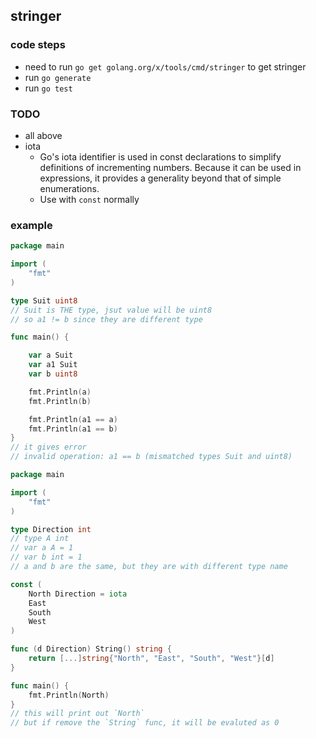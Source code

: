 ## stringer


### code steps

- need to run `go get golang.org/x/tools/cmd/stringer` to get stringer
- run `go generate`
- run `go test`


### TODO

- all above
- iota
  - Go's iota identifier is used in const declarations to simplify
    definitions of incrementing numbers. Because it can be used in
    expressions, it provides a generality beyond that of simple
    enumerations.
  - Use with `const` normally


### example

```go
package main

import (
	"fmt"
)

type Suit uint8 
// Suit is THE type, jsut value will be uint8
// so a1 != b since they are different type

func main() {

	var a Suit
	var a1 Suit
	var b uint8

	fmt.Println(a)
	fmt.Println(b)

	fmt.Println(a1 == a)
	fmt.Println(a1 == b)
}
// it gives error 
// invalid operation: a1 == b (mismatched types Suit and uint8)
```




```go
package main

import (
	"fmt"
)

type Direction int
// type A int
// var a A = 1
// var b int = 1
// a and b are the same, but they are with different type name

const (
    North Direction = iota
    East
    South
    West
)

func (d Direction) String() string {
    return [...]string{"North", "East", "South", "West"}[d]
}

func main() {
	fmt.Println(North)
}
// this will print out `North`
// but if remove the `String` func, it will be evaluted as 0
```
